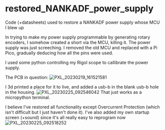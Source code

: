 # restored_NANKADF_power_supply
Code (+datasheets) used to restore a NANKADF power supply whose MCU I blew up

In trying to make my power supply programmable by generating rotary encoders, I somehow created a short via the MCU, killing it.
The power supply was just screeching. I removed the old MCU and replaced with a Pi Pico, gradually deducing how all the pins were used.

I used some python controlling my Rigol scope to callibrate the power supply.

The PCB in question:
![PXL_20230219_161521581](https://user-images.githubusercontent.com/48842799/221349943-d821627b-e95d-407b-93a6-d54e3ee1d454.jpg)

I 3d printed a place for it to live, and added a usb-b in the blank usb-b hole in the housing.
![PXL_20230225_092546042](https://user-images.githubusercontent.com/48842799/221349996-9eee7f29-c4fc-4afc-97b4-8a7150100380.jpg)
That just works as a micropython terminal.

I believe I've restored all functionality except Overcurrent Protection (which isn't difficult but I just haven't done it). I've also added
my own startup screen (+sound) since it's all really easy to reprogram now
![PXL_20230225_092518252](https://user-images.githubusercontent.com/48842799/221349628-57097e6c-088e-4c6b-b9ec-782283ec3361.jpg)
